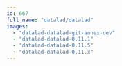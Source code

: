 ```yaml
---
id: 667
full_name: "datalad/datalad"
images: 
  - "datalad-datalad-git-annex-dev"
  - "datalad-datalad-0.11.1"
  - "datalad-datalad-0.11.5"
  - "datalad-datalad-0.11.x"
---
```

